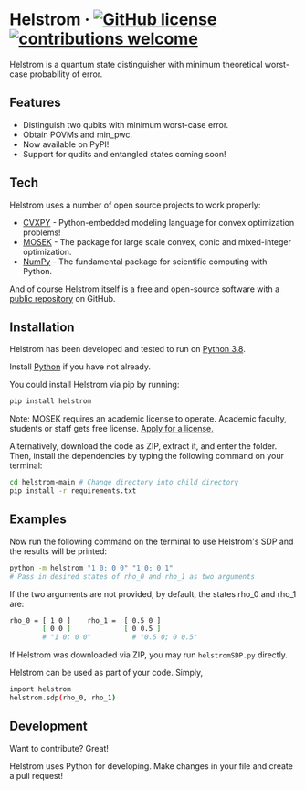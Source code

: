 # Helstrom &middot; [![GitHub license](https://img.shields.io/badge/license-MIT-blue.svg)](https://github.com/benedictusalvian/helstrom/blob/main/LICENSE.md) [![contributions welcome](https://img.shields.io/badge/contributions-welcome-brightgreen.svg?style=flat)](https://github.com/benedictusalvian/helstrom/issues)

Helstrom is a quantum state distinguisher with minimum theoretical worst-case probability of error.

## Features

- Distinguish two qubits with minimum worst-case error.
- Obtain POVMs and min_pwc.
- Now available on PyPI!
- Support for qudits and entangled states coming soon!

## Tech

Helstrom uses a number of open source projects to work properly:

- [CVXPY] - Python-embedded modeling language for convex optimization problems!
- [MOSEK] - The package for large scale convex, conic and mixed-integer optimization.
- [NumPy] - The fundamental package for scientific computing with Python.

And of course Helstrom itself is a free and open-source software with a [public repository][helstrom] 
on GitHub.

## Installation

Helstrom has been developed and tested to run on [Python 3.8](https://www.python.org/downloads/release/python-3810/).

Install [Python](https://www.python.org/downloads/release/python-3810/) if you have not already.

You could install Helstrom via pip by running:
```sh
pip install helstrom
```

Note: MOSEK requires an academic license to operate. Academic faculty, students or staff gets free license. [Apply for a license.](https://www.mosek.com/products/academic-licenses/)

Alternatively, download the code as ZIP, extract it, and enter the folder.
Then, install the dependencies by typing the following command on your terminal:

```sh
cd helstrom-main # Change directory into child directory
pip install -r requirements.txt
```

## Examples

Now run the following command on the terminal to use Helstrom's SDP and the results will be printed:

```sh
python -m helstrom "1 0; 0 0" "1 0; 0 1"
# Pass in desired states of rho_0 and rho_1 as two arguments
```

If the two arguments are not provided, by default, the states rho_0 and rho_1 are:
```sh
rho_0 = [ 1 0 ]    rho_1 =  [ 0.5 0 ]
        [ 0 0 ]             [ 0 0.5 ]
        # "1 0; 0 0"          # "0.5 0; 0 0.5"
```

If Helstrom was downloaded via ZIP, you may run ``helstromSDP.py`` directly.

Helstrom can be used as part of your code. Simply,
```sh
import helstrom
helstrom.sdp(rho_0, rho_1)
```


## Development

Want to contribute? Great!

Helstrom uses Python for developing.
Make changes in your file and create a pull request!

[//]: # (These are reference links used in the body of this note and get stripped out when the markdown processor does its job. There is no need to format nicely because it shouldn't be seen. Thanks SO - http://stackoverflow.com/questions/4823468/store-comments-in-markdown-syntax)

   [CVXPY]: <https://www.cvxpy.org/>
   [MOSEK]: <https://www.mosek.com/>
   [NumPy]: <https://numpy.org/>
   [helstrom]: <https://github.com/benedictusalvian/helstrom>
